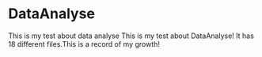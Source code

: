 # DataAnalyse
This is my test about data  analyse
This is my test about DataAnalyse!
It has 18 different files.This is a record of my growth! 
